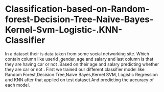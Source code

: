 # Classification-based-on-Random-forest-Decision-Tree-Naive-Bayes-Kernel-Svm-Logistic-.KNN-Classifier
In a dataset their is data taken from some social networking site. Which contain column like userid ,gender, age and salary and last column is that they are having car or not .Based on their age and salary predicting whether they are car or not . First we trained our different classifier model like Random Forest,Decision Tree,Naive Bayes,Kernel SVM, Logistic Regression and  KNN after that applied on test dataset.And predicting the accuracy of each model.
